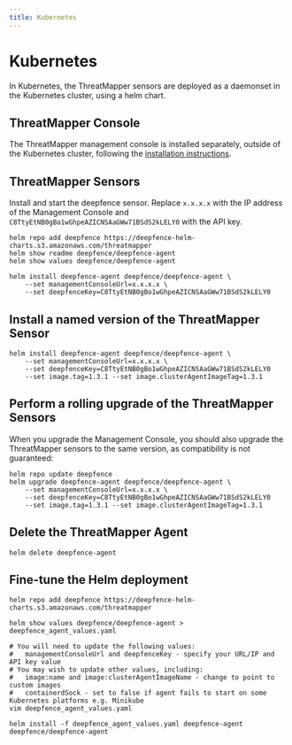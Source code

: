 ```yaml
---
title: Kubernetes
---
```


# Kubernetes

In Kubernetes, the ThreatMapper sensors are deployed as a daemonset in the Kubernetes cluster, using a helm chart.

## ThreatMapper Console

The ThreatMapper management console is installed separately, outside of the Kubernetes cluster, following the [installation instructions](Installing-the-Management-Console).

## ThreatMapper Sensors

Install and start the deepfence sensor.  Replace `x.x.x.x` with the IP address of the Management Console and `C8TtyEtNB0gBo1wGhpeAZICNSAaGWw71BSdS2kLELY0` with the API key.

```shell script
helm repo add deepfence https://deepfence-helm-charts.s3.amazonaws.com/threatmapper
helm show readme deepfence/deepfence-agent
helm show values deepfence/deepfence-agent

helm install deepfence-agent deepfence/deepfence-agent \
    --set managementConsoleUrl=x.x.x.x \
    --set deepfenceKey=C8TtyEtNB0gBo1wGhpeAZICNSAaGWw71BSdS2kLELY0
```

## Install a named version of the ThreatMapper Sensor

```shell script
helm install deepfence-agent deepfence/deepfence-agent \
    --set managementConsoleUrl=x.x.x.x \
    --set deepfenceKey=C8TtyEtNB0gBo1wGhpeAZICNSAaGWw71BSdS2kLELY0
    --set image.tag=1.3.1 --set image.clusterAgentImageTag=1.3.1
```

## Perform a rolling upgrade of the ThreatMapper Sensors

When you upgrade the Management Console, you should also upgrade the ThreatMapper sensors to the same version, as compatibility is not guaranteed:

```shell script
helm repo update deepfence
helm upgrade deepfence-agent deepfence/deepfence-agent \
    --set managementConsoleUrl=x.x.x.x \
    --set deepfenceKey=C8TtyEtNB0gBo1wGhpeAZICNSAaGWw71BSdS2kLELY0
    --set image.tag=1.3.1 --set image.clusterAgentImageTag=1.3.1
```

## Delete the ThreatMapper Agent

```shell script
helm delete deepfence-agent
```

## Fine-tune the Helm deployment

```shell script
helm repo add deepfence https://deepfence-helm-charts.s3.amazonaws.com/threatmapper

helm show values deepfence/deepfence-agent > deepfence_agent_values.yaml

# You will need to update the following values:
#   managementConsoleUrl and deepfenceKey - specify your URL/IP and API key value
# You may wish to update other values, including:
#   image:name and image:clusterAgentImageName - change to point to custom images
#   containerdSock - set to false if agent fails to start on some Kubernetes platforms e.g. Minikube 
vim deepfence_agent_values.yaml

helm install -f deepfence_agent_values.yaml deepfence-agent deepfence/deepfence-agent
```

